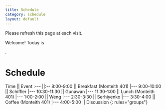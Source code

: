 ```yaml
---
title: Schedule
category: schedule
layout: default
---
```



Please refresh this page at each visit.

Welcome! Today is 
<script>
<!-- Begin
var now = new Date();
var days = new Array('Sunday','Monday','Tuesday','Wednesday','Thursday','Friday','Saturday');
var months = new Array('January','February','March','April','May','June','July','August','September','October','November','December');
var date = ((now.getDate()<10) ? "0" : "")+ now.getDate();
function fourdigits(number) {
    return (number < 1000) ? number + 1900 : number;
}
today =  days[now.getDay()] + ", " +
         months[now.getMonth()] + " " +
         date + ", " +
         (fourdigits(now.getYear())) ;
document.write(today);
//  End -->
</script>.




# Schedule 




Time || Event
:---    ||:--
8:00-9:00 || Breakfast (Monteith 401)
|---
9:00-10:00 || Schiffler
|---
10:30-11:30 || Gunawan
|---
11:30-1:00 || Lunch (Monteith 401)
|---
1:00-2:00 || Weng
|---
2:30-3:30 || Serhiyenko
|---
3:30-4:00 || Coffee (Monteith 401)
|---
4:00-5:00 || Discussion
{: rules="groups"}
